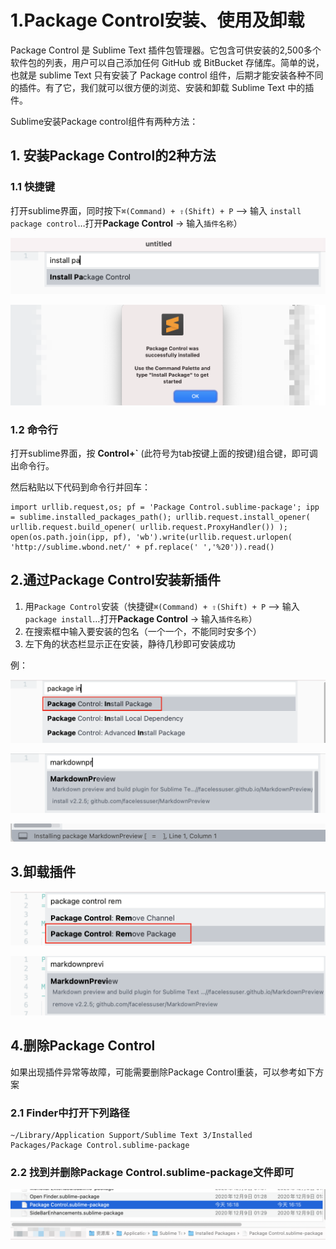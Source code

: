 # 1.Package Control安装、使用及卸载

Package Control 是 Sublime Text 插件包管理器。它包含可供安装的2,500多个软件包的列表，用户可以自己添加任何 GitHub 或 BitBucket 存储库。简单的说，也就是 sublime Text 只有安装了 Package control 组件，后期才能安装各种不同的插件。有了它，我们就可以很方便的浏览、安装和卸载 Sublime Text 中的插件。

Sublime安装Package control组件有两种方法：

## 1. 安装Package Control的2种方法

### 1.1 快捷键

打开sublime界面，同时按下`⌘(Command) + ⇧(Shift) + P` –&gt; 输入 `install package control`…打开**Package Control** -&gt; 输入`插件名称`）

![1.&#x56DE;&#x8F66;&#x6216;&#x9F20;&#x6807;&#x786E;&#x8BA4;&#x540E;&#x5F00;&#x59CB;&#x540E;&#x53F0;&#x5B89;&#x88C5;](../.gitbook/assets/image%20%2838%29.png)

![2.&#x5B89;&#x88C5;&#x6210;&#x529F;&#x5F39;&#x7A97;](../.gitbook/assets/image%20%2842%29.png)

### 1.2 命令行

打开sublime界面，按 **Control+\`** \(此符号为tab按键上面的按键\)组合键，即可调出命令行。

然后粘贴以下代码到命令行并回车：

```text
import urllib.request,os; pf = 'Package Control.sublime-package'; ipp = sublime.installed_packages_path(); urllib.request.install_opener( urllib.request.build_opener( urllib.request.ProxyHandler()) ); open(os.path.join(ipp, pf), 'wb').write(urllib.request.urlopen( 'http://sublime.wbond.net/' + pf.replace(' ','%20')).read()
```

## 2.通过Package Control安装新插件



1. 用`Package Control`安装（快捷键`⌘(Command) + ⇧(Shift) + P` –&gt; 输入 `package install`…打开**Package Control** -&gt; 输入`插件名称`）
2. 在搜索框中输入要安装的包名（一个一个，不能同时安多个）
3. 左下角的状态栏显示正在安装，静待几秒即可安装成功

例：

![1.&#x8F93;&#x5165; package install&#x2026;&#x6253;&#x5F00;Package Control ](../.gitbook/assets/image%20%2840%29.png)

![2.&#x8F93;&#x5165;&#x63D2;&#x4EF6;&#x540D;&#x79F0;&#x540E;&#x786E;&#x8BA4;&#x5B89;&#x88C5;](../.gitbook/assets/image%20%2833%29.png)

![3.&#x6B63;&#x5728;&#x5B89;&#x88C5;](../.gitbook/assets/image%20%2848%29.png)

## 3.卸载插件

![1.&#x8F93;&#x5165;package control remove package](../.gitbook/assets/image%20%2851%29.png)

![2.&#x8F93;&#x5165;&#x8981;&#x5220;&#x9664;&#x7684;&#x63D2;&#x4EF6;&#x540D;&#x79F0;&#x786E;&#x8BA4;&#x5373;&#x53EF;](../.gitbook/assets/image%20%2841%29.png)

## 4.删除Package Control

如果出现插件异常等故障，可能需要删除Package Control重装，可以参考如下方案

### 2.1 Finder中打开下列路径

```text
~/Library/Application Support/Sublime Text 3/Installed Packages/Package Control.sublime-package
```

### 2.2 找到并删除Package Control.sublime-package文件即可

![](../.gitbook/assets/image%20%2837%29.png)



